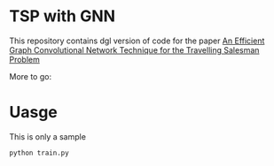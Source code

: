 # TSP with GNN
This repository contains dgl version of code for the paper [An Efficient Graph Convolutional Network Technique for the Travelling Salesman Problem](https://github.com/chaitjo/graph-convnet-tsp)

More to go:


# Uasge
This is only a sample 

`python train.py`
